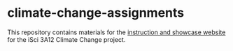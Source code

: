 # climate-change-assignments

This repository contains materials for the [instruction and showcase website](https://isci-3a12.github.io/climate-change-assignments/) for the iSci 3A12 Climate Change project.

